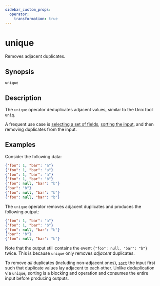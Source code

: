 ```yaml
---
sidebar_custom_props:
  operator:
    transformation: true
---
```


# unique

Removes adjacent duplicates.

## Synopsis

```
unique
```

## Description

The `unique` operator deduplicates adjacent values, similar to the Unix tool
`uniq`.

A frequent use case is [selecting a set of fields](select.md), [sorting the
input](sort.md), and then removing duplicates from the input.

## Examples

Consider the following data:

```json
{"foo": 1, "bar": "a"}
{"foo": 1, "bar": "a"}
{"foo": 1, "bar": "a"}
{"foo": 1, "bar": "b"}
{"foo": null, "bar": "b"}
{"bar": "b"}
{"foo": null, "bar": "b"}
{"foo": null, "bar": "b"}
```

The `unique` operator removes adjacent duplicates and produces the following output:

```json
{"foo": 1, "bar": "a"}
{"foo": 1, "bar": "b"}
{"foo": null, "bar": "b"}
{"bar": "b"}
{"foo": null, "bar": "b"}
```

Note that the output still contains the event `{"foo": null, "bar": "b"}` twice.
This is because `unique` only removes *adjacent* duplicates.

To remove *all* duplicates (including non-adjacent ones), [`sort`](sort.md)
the input first such that duplicate values lay adjacent to each other. Unlike
deduplication via `unique`, sorting is a blocking and operation and consumes
the entire input before producing outputs.
